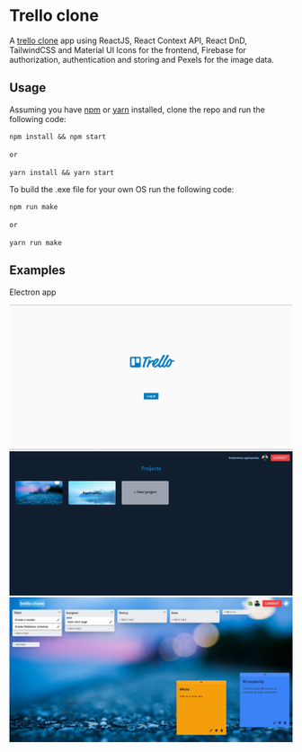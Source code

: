 # Trello clone

A [trello clone](https://trello.com) app using ReactJS, React Context API, React DnD, TailwindCSS and Material UI Icons for the frontend, Firebase for authorization, authentication and storing and Pexels for the image data.

## Usage

Assuming you have [npm](https://www.npmjs.com) or [yarn](https://www.yarnpkg.com) installed, clone the repo and run the following code:

```
npm install && npm start

or

yarn install && yarn start
```

To build the .exe file for your own OS run the following code:

```
npm run make

or 

yarn run make
```

## Examples

Electron app
<br>
<p align="center">
  <img src="img/img1.png"/>
  <img src="img/img2.png"/>
  <img src="img/img3.png"/>
</p>